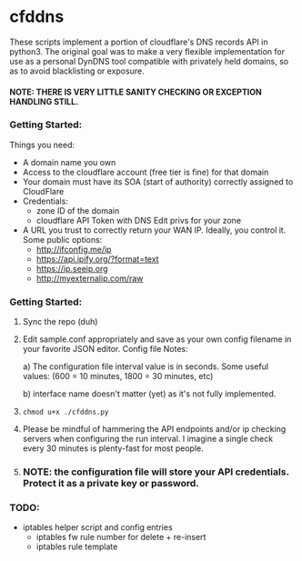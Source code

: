 # cfddns

These scripts implement a portion of cloudflare's DNS records API
in python3.  The original goal was to make a very flexible implementation for use as a personal DynDNS tool compatible with privately held domains, so as to avoid blacklisting or exposure.

#### NOTE:  THERE IS VERY LITTLE SANITY CHECKING OR EXCEPTION HANDLING STILL.


### Getting Started:

Things you need:
* A domain name you own
* Access to the cloudflare account (free tier is fine) for that domain
* Your domain must have its SOA (start of authority) correctly assigned to CloudFlare
* Credentials:
    * zone ID of the domain
    * cloudflare API Token with DNS Edit privs for your zone
* A URL you trust to correctly return your WAN IP.  Ideally, you control it.  Some public options:
    * http://ifconfig.me/ip
    * https://api.ipify.org/?format=text
    * https://ip.seeip.org
    * http://myexternalip.com/raw


### Getting Started:

1) Sync the repo (duh)
2) Edit sample.conf appropriately and save as your own config filename in your favorite JSON editor. Config file Notes:

    a) The configuration file interval value is in seconds.  Some useful values: (600 = 10 minutes, 1800 = 30 minutes, etc)

    b) interface name doesn't matter (yet) as it's not fully implemented.
3) ```chmod u+x ./cfddns.py```
4) Please be mindful of hammering the API endpoints and/or ip checking servers when configuring the run interval.  I imagine a single check every 30 minutes is plenty-fast for most people.
5) ### NOTE: the configuration file will store your API credentials.  Protect it as a private key or password.

### TODO:
* iptables helper script and config entries
    * iptables fw rule number for delete + re-insert
    * iptables rule template


